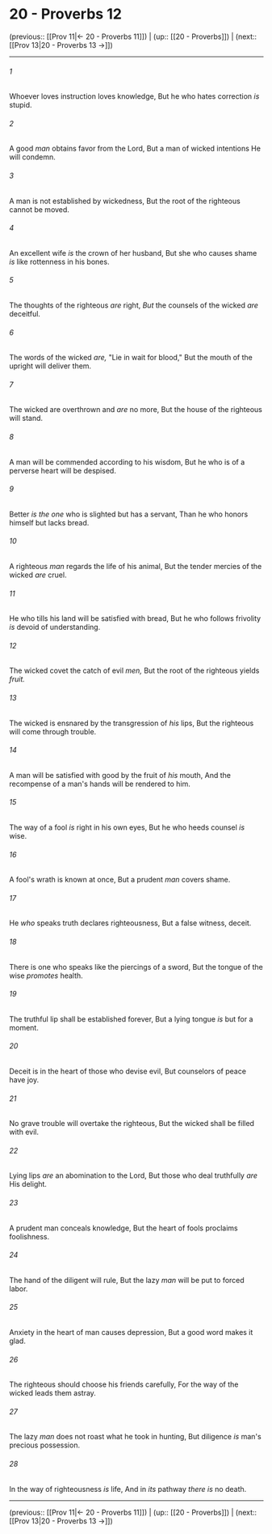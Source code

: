 # 20 - Proverbs 12

(previous:: [[Prov 11|← 20 - Proverbs 11]]) | (up:: [[20 - Proverbs]]) | (next:: [[Prov 13|20 - Proverbs 13 →]])

***


###### 1 
Whoever loves instruction loves knowledge, But he who hates correction _is_ stupid. 

###### 2 
A good _man_ obtains favor from the Lord, But a man of wicked intentions He will condemn. 

###### 3 
A man is not established by wickedness, But the root of the righteous cannot be moved. 

###### 4 
An excellent wife _is_ the crown of her husband, But she who causes shame _is_ like rottenness in his bones. 

###### 5 
The thoughts of the righteous _are_ right, _But_ the counsels of the wicked _are_ deceitful. 

###### 6 
The words of the wicked _are,_ "Lie in wait for blood," But the mouth of the upright will deliver them. 

###### 7 
The wicked are overthrown and _are_ no more, But the house of the righteous will stand. 

###### 8 
A man will be commended according to his wisdom, But he who is of a perverse heart will be despised. 

###### 9 
Better _is the one_ who is slighted but has a servant, Than he who honors himself but lacks bread. 

###### 10 
A righteous _man_ regards the life of his animal, But the tender mercies of the wicked _are_ cruel. 

###### 11 
He who tills his land will be satisfied with bread, But he who follows frivolity _is_ devoid of understanding. 

###### 12 
The wicked covet the catch of evil _men,_ But the root of the righteous yields _fruit._ 

###### 13 
The wicked is ensnared by the transgression of _his_ lips, But the righteous will come through trouble. 

###### 14 
A man will be satisfied with good by the fruit of _his_ mouth, And the recompense of a man's hands will be rendered to him. 

###### 15 
The way of a fool _is_ right in his own eyes, But he who heeds counsel _is_ wise. 

###### 16 
A fool's wrath is known at once, But a prudent _man_ covers shame. 

###### 17 
He _who_ speaks truth declares righteousness, But a false witness, deceit. 

###### 18 
There is one who speaks like the piercings of a sword, But the tongue of the wise _promotes_ health. 

###### 19 
The truthful lip shall be established forever, But a lying tongue _is_ but for a moment. 

###### 20 
Deceit is in the heart of those who devise evil, But counselors of peace have joy. 

###### 21 
No grave trouble will overtake the righteous, But the wicked shall be filled with evil. 

###### 22 
Lying lips _are_ an abomination to the Lord, But those who deal truthfully _are_ His delight. 

###### 23 
A prudent man conceals knowledge, But the heart of fools proclaims foolishness. 

###### 24 
The hand of the diligent will rule, But the lazy _man_ will be put to forced labor. 

###### 25 
Anxiety in the heart of man causes depression, But a good word makes it glad. 

###### 26 
The righteous should choose his friends carefully, For the way of the wicked leads them astray. 

###### 27 
The lazy _man_ does not roast what he took in hunting, But diligence _is_ man's precious possession. 

###### 28 
In the way of righteousness _is_ life, And in _its_ pathway _there is_ no death.

***

(previous:: [[Prov 11|← 20 - Proverbs 11]]) | (up:: [[20 - Proverbs]]) | (next:: [[Prov 13|20 - Proverbs 13 →]])
